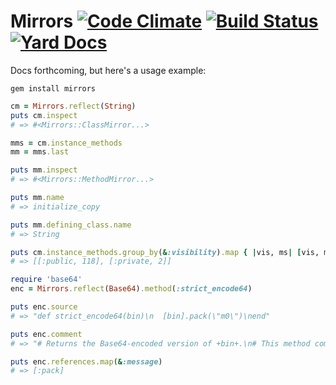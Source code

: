 # Mirrors [![Code Climate](https://codeclimate.com/github/Shopify/mirrors/badges/gpa.svg)](https://codeclimate.com/github/Shopify/mirrors) [![Build Status](https://travis-ci.org/Shopify/mirrors.svg?branch=master)](https://travis-ci.org/Shopify/mirrors) [![Yard Docs](http://img.shields.io/badge/yard-docs-blue.svg)](http://rubydoc.info/github/Shopify/mirrors)


Docs forthcoming, but here's a usage example:

```
gem install mirrors
```

```ruby
cm = Mirrors.reflect(String)
puts cm.inspect
# => #<Mirrors::ClassMirror...>

mms = cm.instance_methods
mm = mms.last

puts mm.inspect
# => #<Mirrors::MethodMirror...>

puts mm.name
# => initialize_copy

puts mm.defining_class.name
# => String

puts cm.instance_methods.group_by(&:visibility).map { |vis, ms| [vis, ms.count] }
# => [[:public, 118], [:private, 2]]

require 'base64'
enc = Mirrors.reflect(Base64).method(:strict_encode64)

puts enc.source
# => "def strict_encode64(bin)\n  [bin].pack(\"m0\")\nend"

puts enc.comment
# => "# Returns the Base64-encoded version of +bin+.\n# This method complies with RFC 4648.\n# No line feeds are added.\n"

puts enc.references.map(&:message)
# => [:pack]
```
